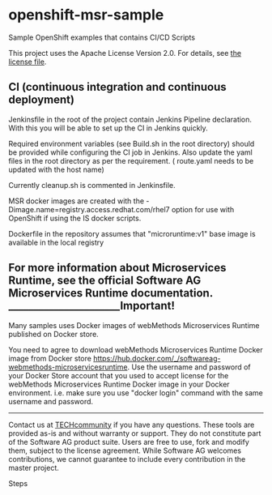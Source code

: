 # openshift-msr-sample

Sample OpenShift examples that contains CI/CD Scripts

This project uses the Apache License Version 2.0. For details, see [the license file](LICENSE).


## CI (continuous integration and continuous deployment)

Jenkinsfile in the root of the project contain Jenkins Pipeline declaration. With this you will be able to set up the CI in Jenkins quickly.

Required environment variables (see Build.sh in the root directory) should be provided while configuring the CI job in Jenkins. Also update the yaml files in the root directory as per the requirement. ( route.yaml needs to be updated with the host name) 

Currently cleanup.sh is commented in Jenkinsfile.

MSR docker images are created with the -Dimage.name=registry.access.redhat.com/rhel7 option for use with OpenShift if using the IS docker scripts.

Dockerfile in the repository assumes that "microruntime:v1" base image is available in the local registry

For more information about Microservices Runtime, see the official Software AG Microservices Runtime documentation.
  ______________________Important!
--

Many samples uses Docker images of webMethods Microservices Runtime published on Docker store. 

You need to agree to download webMethods Microservices Runtime Docker image from Docker store https://hub.docker.com/_/softwareag-webmethods-microservicesruntime. Use the username and password of your Docker Store account that you used to accept license for the webMethods Microservices Runtime Docker image in your Docker environment. i.e. make sure you use "docker login" command with the same username and password.

______________________
Contact us at [TECHcommunity](mailto:technologycommunity@softwareag.com?subject=Github/SoftwareAG) if you have any questions.
These tools are provided as-is and without warranty or support. They do not constitute part of the Software AG product suite. Users are free to use, fork and modify them, subject to the license agreement. While Software AG welcomes contributions, we cannot guarantee to include every contribution in the master project.	

Steps